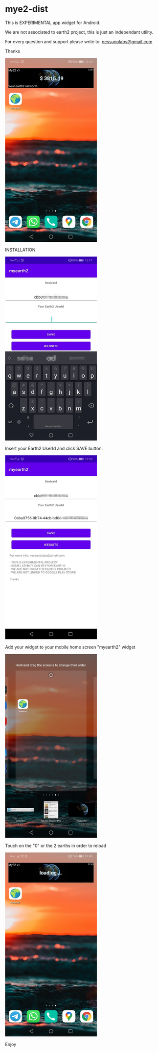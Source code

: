 # mye2-dist

This is EXPERIMENTAL app widget for Android.

We are not associated to earth2 project, this is just an independant utility.

For every question and support please write to: nessunolabs@gmail.com

Thanks


<img src="https://github.com/nessunolabs/mye2-dist/blob/main/assets/widget_idle.jpeg?raw=true" width="300" height="600" />

INSTALLATION

<img src="https://github.com/nessunolabs/mye2-dist/blob/main/assets/settings1.jpeg?raw=true" width="300" height="600" />

Insert your Earth2 UserId and click SAVE button.

<img src="https://github.com/nessunolabs/mye2-dist/blob/main/assets/settings2.jpeg?raw=true" width="300" height="600" />

Add your widget to your mobile home screen "myearth2" widget

<img src="https://github.com/nessunolabs/mye2-dist/blob/main/assets/widget_add.jpeg?raw=true" width="300" height="600" />

Touch on the "0" or the 2 earths in order to reload

<img src="https://github.com/nessunolabs/mye2-dist/blob/main/assets/widget_loading.jpeg?raw=true" width="300" height="600" />

Enjoy